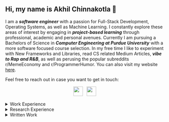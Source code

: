## Hi, my name is Akhil Chinnakotla 👋
I am a ***software engineer*** with a passion for Full-Stack Development, Operating Systems,  as well as Machine Learning. I constantly explore these areas of interest by engaging in ***project-based learning*** through professional, academic and personal avenues. Currently I am pursuing a Bachelors of Science in ***Computer Engineering at Purdue University*** with a more software focused course selection. In my free time I like to experiment with New Frameworks and Libraries, read CS related Medium Articles, ***vibe to Rap and R&B***, as well as perusing the popular subreddits r/MemeEconomy and r/ProgrammerHumor. You can also visit my website [here](https://the-indian-chinna.github.io/).

Feel free to reach out in case you want to get in touch:
<p align='center'>
	<a href="https://www.linkedin.com/in/achinnak/"><img height="30" src="https://github.com/singhkshitij/singhkshitij/blob/master/linkedin.png?raw=true"></a>&nbsp;&nbsp;
	<a href="mailto:achinnak@purdue.edu"><img height="30" src="https://github.com/singhkshitij/singhkshitij/blob/master/mail.png?raw=true"></a>
</p>

<details><summary>Work Experience</summary>
<p>

<ul>
	<li><h4>Capital One, Software Engineering Intern</h4></li>
	<li><h4>GoogleML x Purdue, TensorFlow Developer</h4></li>
		<ul>
    		<li>Developing deep learning computer vision models from research papers with TensorFlow 2, deploying these models into Google’s Model Garden and writing TensorFlow 2 guidelines within a paid Purdue team sponsored by Google.</li>
    		<li>Building ETL data pipelines for several image datasets and the backbone infrastructures for each neural network.</li>
			<li>Created and unit tested the Notebook Image Annotation Tool found in the TensorFlow 2 Object Detection API.</li>
  		</ul>
	<li><h4>Charles Schwab, Software Engineering Intern</h4></li>
		<ul>
    		<li>Developed and deployed several REST APIs for various cloud-based application backends by using Java, MongoDB, Spring, Node.js, Bamboo and Cloud Foundry in a SCRUM development team working with internal cloud services.</li>
  		</ul>
	<li><h4>Prutech Solutions, Software Engineering Intern</h4></li>
		<ul>
    		<li>Constructed several stored procedures, functions and triggers for various REST APIs in an enterprise application for the NYC Department of Design and Construction by utilizing MS SQL and .NET Core MVC.</li>
    		<li>Built both a frontend and backend of 5 configuration screens found in an administrator portal for an enterprise application for NYC Housing Preservation and Development by utilizing MS SQL, Angular 8 and .NET Core MVC.</li>
  		</ul>
</ul> 

</p>
</details>

<details><summary>Research Experience</summary>
<p>

<ul>
	<li><h4>Purdue’s C-Design Laboratory, Machine Learning Engineer</h4></li>
		<ul>
    		<li>Developed a deep learning multi-stage framework that uses geometry changes on a hand surface and focuses on learning interactions between a primary and assistive hand/object for hand action recognition by using PyTorch.</li>
    		<li>Implemented the YOLOv4 network to locate the primary and assistive hand/object for the localization stage.</li>
			<li>Integrated ResNet18 to classify the located objects which allows hand action predictions to be contextualized.</li>
  		</ul>
	<li><h4>Purdue’s CAM2 COVID-19 Team, Software Engineer</h4></li>
		<ul>
    		<li>Employed computer vision methods such as scene classification, crowd density estimation and distance estimation on a system of 30,000 cameras to quantify social distancing effectiveness by using TensorFlow 2.</li>
    		<li>Created an interactive website to showcase CAM 2’s data, analysis, and academic papers with React.js and Flask.</li>
			<li>Designed a system to validate .5 TB of image data per week by identifying dead or blurry cameras with OpenCV.</li>
  		</ul>
	<li><h4>Purdue’s HELPS Laboratory, Team Leader</h4></li>
		<ul>
    		<li>Developed a Flask based GitHub Bot which automates parts of code review through functionality ranging from managing user and issue dependencies to recognizing and ranking redundant and logically defected code with NLP.</li>
    		<li>Led a team of 10 software engineers in developing and releasing a bot, implemented a system for collecting user data to allow us to devise future updates, built a product website and submitted a research paper to JOSS.</li>
  		</ul>
</ul> 

</p>
</details>

<details><summary>Written Work</summary>
<p>

<ul>
	<a href="https://arxiv.org/pdf/2107.00821.pdf"><h4>An Experience Report on Machine Learning Reproducibility: Guidance for Practitioners and TensorFlow Model Garden Contributors</h4></a>
	<h4>First Person View Hand Type Recognition and Hand Action Recognition</h4>
	<a href="https://figshare.com/articles/preprint/Exemplars_for_Machine_Learning_Towards_SoftwareEngineering_and_Reproducibility/13160654?file=25312526"><h4>Exemplars for Machine Learning: Towards Software Engineering and Reproducibility</h4></a>
	<a href="https://arxiv.org/pdf/2008.12363.pdf"><h4>Analyzing Worldwide Social Distancing through Large-Scale Computer Vision</h4></a>
</ul> 

<!--
**The-Indian-Chinna/The-Indian-Chinna** is a ✨ _special_ ✨ repository because its `README.md` (this file) appears on your GitHub profile.

Here are some ideas to get you started:

- 🔭 I’m currently working on ...
- 🌱 I’m currently learning ...
- 👯 I’m looking to collaborate on ...
- 🤔 I’m looking for help with ...
- 💬 Ask me about ...
- 📫 How to reach me: ...
- 😄 Pronouns: ...
- ⚡ Fun fact: ...
-->
